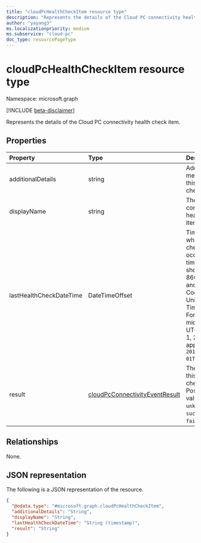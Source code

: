 ```yaml
---
title: "cloudPcHealthCheckItem resource type"
description: "Represents the details of the Cloud PC connectivity health check item."
author: "yayang3"
ms.localizationpriority: medium
ms.subservice: "cloud-pc"
doc_type: resourcePageType
---
```


# cloudPcHealthCheckItem resource type

Namespace: microsoft.graph

[!INCLUDE [beta-disclaimer](../../includes/beta-disclaimer.md)]

Represents the details of the Cloud PC connectivity health check item.

## Properties
|Property|Type|Description|
|:---|:---|:---|
|additionalDetails|string|Additional message for this health check.|
|displayName|string|The connectivity health check item name.|
|lastHealthCheckDateTime|DateTimeOffset|Timestamp when the last check occurs. The timestamp is shown in ISO 8601 format and Coordinated Universal Time (UTC). For example, midnight UTC on Jan 1, 2014 appears as `2014-01-01T00:00:00Z`. |
|result|[cloudPcConnectivityEventResult](../resources/cloudpcconnectivityevent.md#cloudpcconnectivityeventresult-values)|The result of this health check item. Possible values are: `unknown`, `success`, `failure`.|

## Relationships
None.

## JSON representation
The following is a JSON representation of the resource.
<!-- {
  "blockType": "resource",
  "@odata.type": "microsoft.graph.cloudPcHealthCheckItem"
}
-->
``` json
{
  "@odata.type": "#microsoft.graph.cloudPcHealthCheckItem",
  "additionalDetails": "String",
  "displayName": "String",
  "lastHealthCheckDateTime": "String (timestamp)",
  "result": "String"
}
```